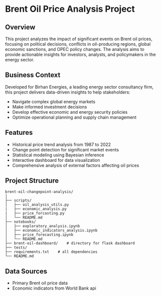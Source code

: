 # Brent Oil Price Analysis Project

## Overview
This project analyzes the impact of significant events on Brent oil prices, focusing on political decisions, conflicts in oil-producing regions, global economic sanctions, and OPEC policy changes. The analysis aims to provide actionable insights for investors, analysts, and policymakers in the energy sector.

## Business Context
Developed for Birhan Energies, a leading energy sector consultancy firm, this project delivers data-driven insights to help stakeholders:
- Navigate complex global energy markets
- Make informed investment decisions
- Develop effective economic and energy security policies
- Optimize operational planning and supply chain management

## Features
- Historical price trend analysis from 1987 to 2022
- Change point detection for significant market events
- Statistical modeling using Bayesian inference
- Interactive dashboard for data visualization
- Comprehensive analysis of external factors affecting oil prices


## Project Structure

```
brent-oil-changepoint-analysis/
│
├── scripts/
│   ├── oil_analysis_utils.py
|   ├── economic_analysis.py
|   ├── price_forcasting.py
│   └── README.md
├── notebooks/
│   ├── exploratory_analysis.ipynb
│   ├── economic_indicators_analysis.ipynb
│   ├── price_forecasting.ipynb
│   └── README.md
├── brent-oil-dashboard/    # directory for flask dashboard
├── tests/
├── requirements.txt    # all dependencies 
└── README.md
```

## Data Sources
- Primary Brent oil price data 
- Economic indicators from World Bank api

